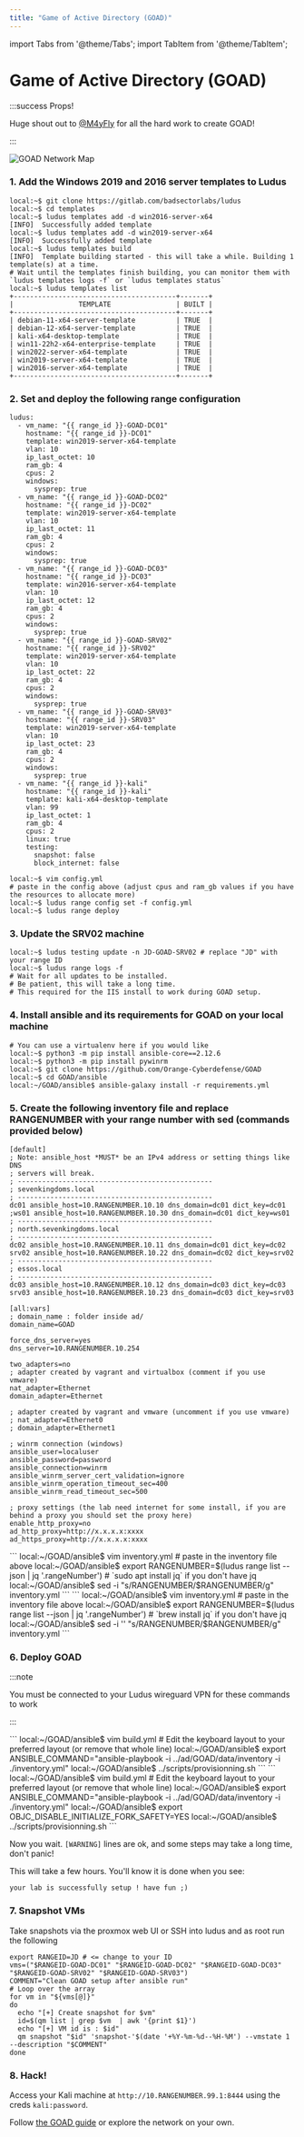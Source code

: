 ```yaml
---
title: "Game of Active Directory (GOAD)"
---
```

import Tabs from '@theme/Tabs';
import TabItem from '@theme/TabItem';

# Game of Active Directory (GOAD)

:::success Props!

Huge shout out to [@M4yFly](https://twitter.com/M4yFly) for all the hard work to create GOAD!

:::

![GOAD Network Map](https://raw.githubusercontent.com/Orange-Cyberdefense/GOAD/main/docs/img/GOAD_schema.png)

### 1. Add the Windows 2019 and 2016 server templates to Ludus

```plain
local:~$ git clone https://gitlab.com/badsectorlabs/ludus
local:~$ cd templates
local:~$ ludus templates add -d win2016-server-x64
[INFO]  Successfully added template
local:~$ ludus templates add -d win2019-server-x64
[INFO]  Successfully added template
local:~$ ludus templates build
[INFO]  Template building started - this will take a while. Building 1 template(s) at a time.
# Wait until the templates finish building, you can monitor them with `ludus templates logs -f` or `ludus templates status`
local:~$ ludus templates list
+----------------------------------------+-------+
|                TEMPLATE                | BUILT |
+----------------------------------------+-------+
| debian-11-x64-server-template          | TRUE  |
| debian-12-x64-server-template          | TRUE  |
| kali-x64-desktop-template              | TRUE  |
| win11-22h2-x64-enterprise-template     | TRUE  |
| win2022-server-x64-template            | TRUE  |
| win2019-server-x64-template            | TRUE  |
| win2016-server-x64-template            | TRUE  |
+----------------------------------------+-------+
```

### 2. Set and deploy the following range configuration

```plain title="config.yml"
ludus:
  - vm_name: "{{ range_id }}-GOAD-DC01"
    hostname: "{{ range_id }}-DC01"
    template: win2019-server-x64-template
    vlan: 10
    ip_last_octet: 10
    ram_gb: 4
    cpus: 2
    windows:
      sysprep: true
  - vm_name: "{{ range_id }}-GOAD-DC02"
    hostname: "{{ range_id }}-DC02"
    template: win2019-server-x64-template
    vlan: 10
    ip_last_octet: 11
    ram_gb: 4
    cpus: 2
    windows:
      sysprep: true
  - vm_name: "{{ range_id }}-GOAD-DC03"
    hostname: "{{ range_id }}-DC03"
    template: win2016-server-x64-template
    vlan: 10
    ip_last_octet: 12
    ram_gb: 4
    cpus: 2
    windows:
      sysprep: true
  - vm_name: "{{ range_id }}-GOAD-SRV02"
    hostname: "{{ range_id }}-SRV02"
    template: win2019-server-x64-template
    vlan: 10
    ip_last_octet: 22
    ram_gb: 4
    cpus: 2
    windows:
      sysprep: true
  - vm_name: "{{ range_id }}-GOAD-SRV03"
    hostname: "{{ range_id }}-SRV03"
    template: win2019-server-x64-template
    vlan: 10
    ip_last_octet: 23
    ram_gb: 4
    cpus: 2
    windows:
      sysprep: true
  - vm_name: "{{ range_id }}-kali"
    hostname: "{{ range_id }}-kali"
    template: kali-x64-desktop-template
    vlan: 99
    ip_last_octet: 1
    ram_gb: 4
    cpus: 2
    linux: true
    testing:
      snapshot: false
      block_internet: false
```

```plain
local:~$ vim config.yml
# paste in the config above (adjust cpus and ram_gb values if you have the resources to allocate more)
local:~$ ludus range config set -f config.yml
local:~$ ludus range deploy
```

### 3. Update the SRV02 machine

```plain
local:~$ ludus testing update -n JD-GOAD-SRV02 # replace "JD" with your range ID
local:~$ ludus range logs -f
# Wait for all updates to be installed. 
# Be patient, this will take a long time.
# This required for the IIS install to work during GOAD setup.
```

### 4. Install ansible and its requirements for GOAD on your local machine

```
# You can use a virtualenv here if you would like
local:~$ python3 -m pip install ansible-core==2.12.6
local:~$ python3 -m pip install pywinrm
local:~$ git clone https://github.com/Orange-Cyberdefense/GOAD
local:~$ cd GOAD/ansible
local:~/GOAD/ansible$ ansible-galaxy install -r requirements.yml
```

### 5. Create the following inventory file and replace RANGENUMBER with your range number with sed (commands provided below)

```plain title="inventory.yml"
[default]
; Note: ansible_host *MUST* be an IPv4 address or setting things like DNS
; servers will break.
; ------------------------------------------------
; sevenkingdoms.local
; ------------------------------------------------
dc01 ansible_host=10.RANGENUMBER.10.10 dns_domain=dc01 dict_key=dc01
;ws01 ansible_host=10.RANGENUMBER.10.30 dns_domain=dc01 dict_key=ws01
; ------------------------------------------------
; north.sevenkingdoms.local
; ------------------------------------------------
dc02 ansible_host=10.RANGENUMBER.10.11 dns_domain=dc01 dict_key=dc02
srv02 ansible_host=10.RANGENUMBER.10.22 dns_domain=dc02 dict_key=srv02
; ------------------------------------------------
; essos.local
; ------------------------------------------------
dc03 ansible_host=10.RANGENUMBER.10.12 dns_domain=dc03 dict_key=dc03
srv03 ansible_host=10.RANGENUMBER.10.23 dns_domain=dc03 dict_key=srv03

[all:vars]
; domain_name : folder inside ad/
domain_name=GOAD

force_dns_server=yes
dns_server=10.RANGENUMBER.10.254

two_adapters=no
; adapter created by vagrant and virtualbox (comment if you use vmware)
nat_adapter=Ethernet
domain_adapter=Ethernet

; adapter created by vagrant and vmware (uncomment if you use vmware)
; nat_adapter=Ethernet0
; domain_adapter=Ethernet1

; winrm connection (windows)
ansible_user=localuser
ansible_password=password
ansible_connection=winrm
ansible_winrm_server_cert_validation=ignore
ansible_winrm_operation_timeout_sec=400
ansible_winrm_read_timeout_sec=500

; proxy settings (the lab need internet for some install, if you are behind a proxy you should set the proxy here)
enable_http_proxy=no
ad_http_proxy=http://x.x.x.x:xxxx
ad_https_proxy=http://x.x.x.x:xxxx
```

<Tabs groupId="operating-systems">
  <TabItem value="linux" label="Linux">
```
local:~/GOAD/ansible$ vim inventory.yml
# paste in the inventory file above
local:~/GOAD/ansible$ export RANGENUMBER=$(ludus range list --json | jq '.rangeNumber')
# `sudo apt install jq` if you don't have jq
local:~/GOAD/ansible$ sed -i "s/RANGENUMBER/$RANGENUMBER/g" inventory.yml
```
  </TabItem>
  <TabItem value="macos" label="macOS">
```
local:~/GOAD/ansible$ vim inventory.yml
# paste in the inventory file above
local:~/GOAD/ansible$ export RANGENUMBER=$(ludus range list --json | jq '.rangeNumber')
# `brew install jq` if you don't have jq
local:~/GOAD/ansible$ sed -i '' "s/RANGENUMBER/$RANGENUMBER/g" inventory.yml
```
  </TabItem>
</Tabs>

### 6. Deploy GOAD

:::note

You must be connected to your Ludus wireguard VPN for these commands to work

:::

<Tabs groupId="operating-systems">
  <TabItem value="linux" label="Linux">
```
local:~/GOAD/ansible$ vim build.yml
# Edit the keyboard layout to your preferred layout (or remove that whole line)
local:~/GOAD/ansible$ export ANSIBLE_COMMAND="ansible-playbook -i ../ad/GOAD/data/inventory -i ./inventory.yml"
local:~/GOAD/ansible$ ../scripts/provisionning.sh
```
  </TabItem>
  <TabItem value="macos" label="macOS">
```
local:~/GOAD/ansible$ vim build.yml
# Edit the keyboard layout to your preferred layout (or remove that whole line)
local:~/GOAD/ansible$ export ANSIBLE_COMMAND="ansible-playbook -i ../ad/GOAD/data/inventory -i ./inventory.yml"
local:~/GOAD/ansible$ export OBJC_DISABLE_INITIALIZE_FORK_SAFETY=YES
local:~/GOAD/ansible$ ../scripts/provisionning.sh
```
  </TabItem>
</Tabs>

Now you wait. `[WARNING]` lines are ok, and some steps may take a long time, don't panic!

This will take a few hours. You'll know it is done when you see:

```
your lab is successfully setup ! have fun ;)
```

### 7. Snapshot VMs

Take snapshots via the proxmox web UI or SSH into ludus and as root run the following

```
export RANGEID=JD # <= change to your ID
vms=("$RANGEID-GOAD-DC01" "$RANGEID-GOAD-DC02" "$RANGEID-GOAD-DC03" "$RANGEID-GOAD-SRV02" "$RANGEID-GOAD-SRV03")
COMMENT="Clean GOAD setup after ansible run"
# Loop over the array
for vm in "${vms[@]}"
do
  echo "[+] Create snapshot for $vm"
  id=$(qm list | grep $vm  | awk '{print $1}')
  echo "[+] VM id is : $id"
  qm snapshot "$id" 'snapshot-'$(date '+%Y-%m-%d--%H-%M') --vmstate 1 --description "$COMMENT"
done
```

### 8. Hack!

Access your Kali machine at `http://10.RANGENUMBER.99.1:8444` using the creds `kali:password`.

Follow [the GOAD guide](https://mayfly277.github.io/posts/GOADv2-pwning_part1/) or explore the network on your own.